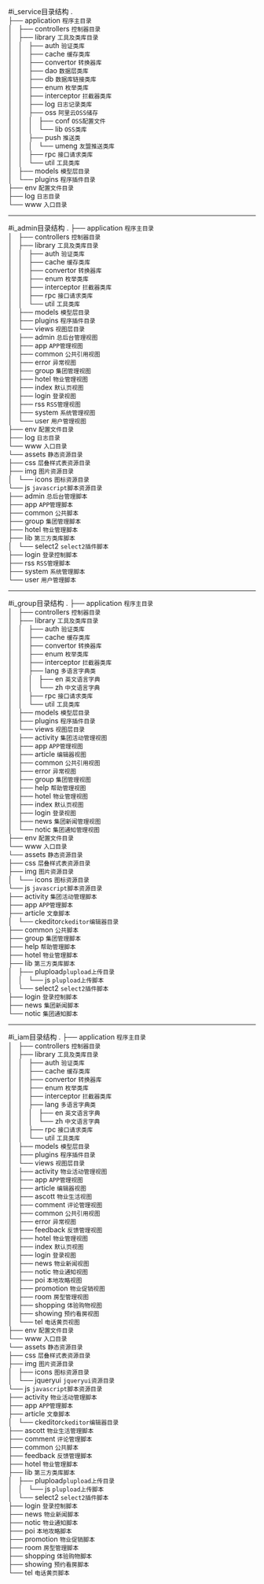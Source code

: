 #i_service目录结构
.  
├── application             `程序主目录`  
│   ├── controllers         `控制器目录`  
│   ├── library             `工具及类库目录`  
│   │   ├── auth            `验证类库`  
│   │   ├── cache           `缓存类库`  
│   │   ├── convertor       `转换器库`    
│   │   ├── dao             `数据层类库`  
│   │   ├── db              `数据库链接类库`  
│   │   ├── enum            `枚举类库`  
│   │   ├── interceptor     `拦截器类库`  
│   │   ├── log             `日志记录类库`  
│   │   ├── oss             `阿里云OSS储存`  
│   │   │   ├── conf        `OSS配置文件`  
│   │   │   └── lib         `OSS类库`  
│   │   ├── push            `推送类`  
│   │   │   └── umeng       `友盟推送类库`  
│   │   ├── rpc             `接口请求类库`  
│   │   └── util            `工具类库`  
│   ├── models              `模型层目录`  
│   └── plugins             `程序插件目录`  
├── env                     `配置文件目录`  
├── log                     `日志目录`  
└── www                     `入口目录`  

*******

#i_admin目录结构
.
├── application             `程序主目录`  
│   ├── controllers         `控制器目录`  
│   ├── library             `工具及类库目录`  
│   │   ├── auth            `验证类库`  
│   │   ├── cache           `缓存类库`  
│   │   ├── convertor       `转换器库`  
│   │   ├── enum            `枚举类库`  
│   │   ├── interceptor     `拦截器类库`  
│   │   ├── rpc             `接口请求类库`  
│   │   └── util            `工具类库`  
│   ├── models              `模型层目录`  
│   ├── plugins             `程序插件目录`  
│   └── views               `视图层目录`  
│       ├── admin           `总后台管理视图`  
│       ├── app             `APP管理视图`  
│       ├── common          `公共引用视图`  
│       ├── error           `异常视图`  
│       ├── group           `集团管理视图`  
│       ├── hotel           `物业管理视图`  
│       ├── index           `默认页视图`  
│       ├── login           `登录视图`  
│       ├── rss             `RSS管理视图`  
│       ├── system          `系统管理视图`  
│       └── user            `用户管理视图`  
├── env                     `配置文件目录`  
├── log                     `日志目录`  
└── www                     `入口目录`  
    └── assets              `静态资源目录`  
        ├── css             `层叠样式表资源目录`  
        ├── img             `图片资源目录`  
        │   └── icons       `图标资源目录`  
        └── js              `javascript脚本资源目录`  
            ├── admin       `总后台管理脚本`  
            ├── app         `APP管理脚本`  
            ├── common      `公共脚本`  
            ├── group       `集团管理脚本`        
            ├── hotel       `物业管理脚本`  
            ├── lib         `第三方类库脚本`  
            │   └── select2 `select2插件脚本`  
            ├── login       `登录控制脚本`   
            ├── rss         `RSS管理脚本`  
            ├── system      `系统管理脚本`  
            └── user        `用户管理脚本`  

*******

#i_group目录结构
.
├── application             `程序主目录`  
│   ├── controllers         `控制器目录`  
│   ├── library             `工具及类库目录`  
│   │   ├── auth            `验证类库`  
│   │   ├── cache           `缓存类库`  
│   │   ├── convertor       `转换器库`  
│   │   ├── enum            `枚举类库`  
│   │   ├── interceptor     `拦截器类库`  
│   │   ├── lang            `多语言字典类`      
│   │   │   ├── en          `英文语言字典`  
│   │   │   └── zh          `中文语言字典`  
│   │   ├── rpc             `接口请求类库`  
│   │   └── util            `工具类库`  
│   ├── models              `模型层目录`  
│   ├── plugins             `程序插件目录`  
│   └── views               `视图层目录`  
│       ├── activity        `集团活动管理视图`  
│       ├── app             `APP管理视图`  
│       ├── article         `编辑器视图`  
│       ├── common          `公共引用视图`  
│       ├── error           `异常视图`  
│       ├── group           `集团管理视图`  
│       ├── help            `帮助管理视图`  
│       ├── hotel           `物业管理视图`  
│       ├── index           `默认页视图`  
│       ├── login           `登录视图`  
│       ├── news            `集团新闻管理视图`  
│       └── notic           `集团通知管理视图`  
├── env                     `配置文件目录`  
└── www                     `入口目录`  
    └── assets              `静态资源目录`  
        ├── css             `层叠样式表资源目录`  
        ├── img             `图片资源目录`  
        │   └── icons       `图标资源目录`  
        └── js              `javascript脚本资源目录`  
            ├── activity    `集团活动管理脚本`  
            ├── app         `APP管理脚本`  
            ├── article     `文章脚本`   
            │   └── ckeditor`ckeditor编辑器目录`   
            ├── common      `公共脚本`  
            ├── group       `集团管理脚本`        
            ├── help        `帮助管理脚本`        
            ├── hotel       `物业管理脚本`  
            ├── lib         `第三方类库脚本`   
            │   ├── plupload`plupload上传目录`  
            │   │   └── js  `plupload上传脚本`  
            │   └── select2 `select2插件脚本`  
            ├── login       `登录控制脚本`   
            ├── news        `集团新闻脚本`   
            └── notic       `集团通知脚本`   
        
*******

#i_iam目录结构
.
├── application             `程序主目录`  
│   ├── controllers         `控制器目录`  
│   ├── library             `工具及类库目录`  
│   │   ├── auth            `验证类库`  
│   │   ├── cache           `缓存类库`  
│   │   ├── convertor       `转换器库`  
│   │   ├── enum            `枚举类库`  
│   │   ├── interceptor     `拦截器类库`  
│   │   ├── lang            `多语言字典类`      
│   │   │   ├── en          `英文语言字典`  
│   │   │   └── zh          `中文语言字典`  
│   │   ├── rpc             `接口请求类库`  
│   │   └── util            `工具类库`  
│   ├── models              `模型层目录`  
│   ├── plugins             `程序插件目录`  
│   └── views               `视图层目录`  
│       ├── activity        `物业活动管理视图`  
│       ├── app             `APP管理视图`  
│       ├── article         `编辑器视图`  
│       ├── ascott          `物业生活视图`  
│       ├── comment         `评论管理视图`  
│       ├── common          `公共引用视图`  
│       ├── error           `异常视图`  
│       ├── feedback        `反馈管理视图`  
│       ├── hotel           `物业管理视图`  
│       ├── index           `默认页视图`  
│       ├── login           `登录视图`  
│       ├── news            `物业新闻视图`  
│       ├── notic           `物业通知视图`  
│       ├── poi             `本地攻略视图`  
│       ├── promotion       `物业促销视图`  
│       ├── room            `房型管理视图`  
│       ├── shopping        `体验购物视图`  
│       ├── showing         `预约看房视图`  
│       └── tel             `电话黄页视图`  
├── env                     `配置文件目录`  
└── www                     `入口目录`  
    └── assets              `静态资源目录`  
        ├── css             `层叠样式表资源目录`  
        ├── img             `图片资源目录`  
        │   ├── icons       `图标资源目录`  
        │   └── jqueryui    `jqueryui资源目录`  
        └── js              `javascript脚本资源目录`  
            ├── activity    `物业活动管理脚本`  
            ├── app         `APP管理脚本`  
            ├── article     `文章脚本`   
            │   └── ckeditor`ckeditor编辑器目录`  
            ├── ascott      `物业生活管理脚本`  
            ├── comment     `评论管理脚本`  
            ├── common      `公共脚本`  
            ├── feedback    `反馈管理脚本`  
            ├── hotel       `物业管理脚本`  
            ├── lib         `第三方类库脚本`   
            │   ├── plupload`plupload上传目录`  
            │   │   └── js  `plupload上传脚本`  
            │   └── select2 `select2插件脚本`  
            ├── login       `登录控制脚本`   
            ├── news        `物业新闻脚本`   
            ├── notic       `物业通知脚本`   
            ├── poi         `本地攻略脚本`   
            ├── promotion   `物业促销脚本`   
            ├── room        `房型管理脚本`   
            ├── shopping    `体验购物脚本`   
            ├── showing     `预约看房脚本`   
            └── tel         `电话黄页脚本`   
